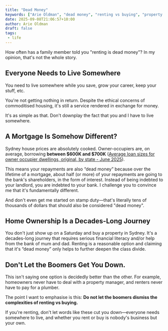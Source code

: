 ```yaml
---
title: "Dead Money"
keywords: ["Arie Oldman", "dead money", "renting vs buying", "property investment", "mortgage", "housing market", "Sydney property", "financial literacy", "stamp duty", "interest payments"]
date: 2025-09-08T21:06:57+10:00
author: Arie Oldman
draft: false
tags:
 - life
---
```


How often has a family member told you "renting is dead money"? In my opinion, that's not the whole story.
<!--more-->

## Everyone Needs to Live Somewhere

You need to live somewhere while you save, grow your career, keep your stuff, etc.

You're not getting nothing in return. Despite the ethical concerns of commoditised housing, it's still a service rendered in exchange for money.

It's as simple as that. Don't downplay the fact that you and I have to live somewhere.

## A Mortgage Is Somehow Different?

Sydney house prices are absolutely cooked. Owner-occupiers are, on average, borrowing **between $600K and $700K** ([Average loan sizes for owner occupier dwellings, original, by state - June 2025](https://www.abs.gov.au/statistics/economy/finance/lending-indicators/jun-quarter-2025)).

This means your repayments are also “dead money” because over the lifetime of a mortgage, about half (or more) of your repayments are going to the bank's shareholders, in the form of interest. Instead of being indebted to your landlord, you are indebted to your bank. I challenge you to convince me that it's fundamentally different.

And don't even get me started on stamp duty—that's literally tens of thousands of dollars that should also be considered "dead money".

## Home Ownership Is a Decades-Long Journey

You don't just show up on a Saturday and buy a property in Sydney. It's a decades-long journey that requires serious financial literacy and/or help from the bank of mum and dad. Renting is a reasonable option and claiming that it's “dead money” only helps to further deepen the class divide.

## Don't Let the Boomers Get You Down.

This isn't saying one option is decidedly better than the other. For example, homeowners never have to deal with a property manager, and renters never have to pay for a plumber.

The point I want to emphasise is this: **Do not let the boomers dismiss the complexities of renting vs buying.**

If you're renting, don't let words like these cut you down—everyone needs somewhere to live, and whether you rent or buy is nobody's business but your own.
